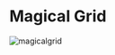 # Magical Grid


![magicalgrid](https://user-images.githubusercontent.com/6439751/31792891-77b3bc8c-b515-11e7-8d56-37f7e8e47647.gif)

